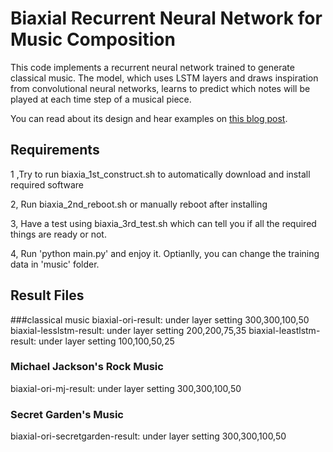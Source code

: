 # Biaxial Recurrent Neural Network for Music Composition

This code implements a recurrent neural network trained to generate classical music. The model, which uses LSTM layers and draws inspiration from convolutional neural networks, learns to predict which notes will be played at each time step of a musical piece.

You can read about its design and hear examples on [this blog post](http://www.hexahedria.com/2015/08/03/composing-music-with-recurrent-neural-networks/). 

## Requirements
1 ,Try to run biaxia_1st_construct.sh to automatically download and install required software

2, Run biaxia_2nd_reboot.sh or manually reboot after installing

3, Have a test using biaxia_3rd_test.sh which can tell you if all the required things are ready or not.

4, Run 'python main.py' and enjoy it. Optianlly, you can change the training data in 'music' folder.


## Result Files

###classical music 
biaxial-ori-result: under layer setting 300,300,100,50
biaxial-lesslstm-result: under layer setting 200,200,75,35
biaxial-leastlstm-result: under layer setting 100,100,50,25

### Michael Jackson's Rock Music
biaxial-ori-mj-result: under layer setting 300,300,100,50 

### Secret Garden's Music
biaxial-ori-secretgarden-result: under layer setting 300,300,100,50 
